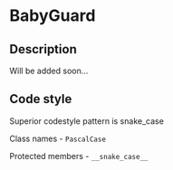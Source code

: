 # BabyGuard

## Description

Will be added soon...

## Code style

Superior codestyle pattern is snake_case

Class names - `PascalCase`

Protected members - `__snake_case__`